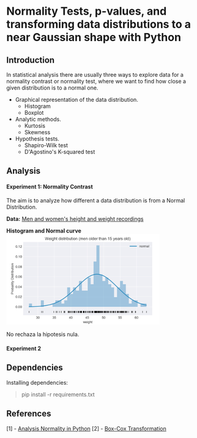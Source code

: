 
# Normality Tests, p-values, and transforming data distributions to a near Gaussian shape with Python

## Introduction
In statistical analysis there are usually three ways to explore data for a normality contrast or normality test, where we want to find how close a given distribution is to a normal one.
- Graphical representation of the data distribution.
  - Histogram
  - Boxplot
- Analytic methods.
  - Kurtosis
  - Skewness
- Hypothesis tests.
  - Shapiro-Wilk test
  - D'Agostino's K-squared test

## Analysis
#### Experiment 1: Normality Contrast
The aim is to analyze how different a data distribution is from a Normal Distribution.

**Data:** [Men and women's height and weight recordings](https://raw.githubusercontent.com/JoaquinAmatRodrigo/Estadistica-machine-learning-python/master/data/Howell1.csv)

**Histogram and Normal curve**
<img src="./img/histogram.png" alt="drawing" width="400"/>

No rechaza la hipotesis nula.
#### Experiment 2


## Dependencies
Installing dependencies:
> pip install -r requirements.txt

## References
[1] - [Analysis Normality in Python](https://www.cienciadedatos.net/documentos/pystats06-analisis-normalidad-python.html)
[2] - [Box-Cox Transformation](https://www.youtube.com/watch?v=pKtkkL7tmmQ)

